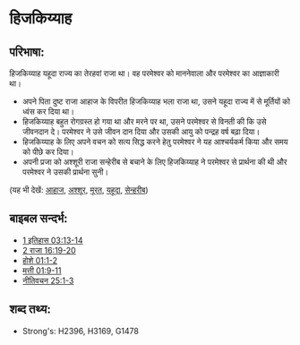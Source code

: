 # हिजकिय्याह #

## परिभाषा: ##

हिजकिय्याह यहूदा राज्य का तेरहवां राजा था। वह परमेश्वर को माननेवाला और परमेश्वर का आज्ञाकारी था।

* अपने पिता दुष्ट राजा आहाज के विपरीत हिजकिय्याह भला राजा था, उसने यहूदा राज्य में से मूर्तियों को ध्वंस कर दिया था।
* हिजकिय्याह बहुत रोगग्रस्त हो गया था और मरने पर था, उसने परमेश्वर से विनती की कि उसे जीवनदान दे। परमेश्वर ने उसे जीवन दान दिया और उसकी आयु को पन्द्रह वर्ष बढ़ा दिया।
* हिजकिय्याह के लिए अपने वचन को सत्य सिद्ध करने हेतु परमेश्वर ने यह आश्चर्यकर्म किया और समय को पीछे कर दिया।
* अपनी प्रजा को अश्शूरी राजा सन्हेरीब से बचाने के लिए  हिजकिय्याह ने परमेश्वर से प्रार्थना की थी और परमेश्वर ने उसकी प्रार्थना सुनी।

(यह भी देखें: [आहाज](../names/ahaz.md), [अश्शूर](../names/assyria.md), [मूरत](../other/idol.md), [यहूदा](../names/judah.md), [सेन्हरीब](../names/sennacherib.md))

## बाइबल सन्दर्भ: ##

* [1 इतिहास 03:13-14](rc://hi/tn/help/1ch/03/13)
* [2 राजा 16:19-20](rc://hi/tn/help/2ki/16/19)
* [होशे 01:1-2](rc://hi/tn/help/hos/01/01)
* [मत्ती 01:9-11](rc://hi/tn/help/mat/01/09)
* [नीतिवचन 25:1-3](rc://hi/tn/help/pro/25/01)

## शब्द तथ्य: ##

* Strong's: H2396, H3169, G1478
